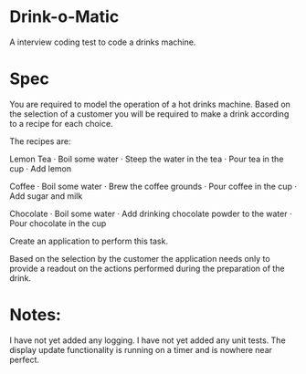 # Drink-o-Matic
A interview coding test to code a drinks machine.

# Spec
You are required to model the operation of a hot drinks machine. Based on the selection of a customer you will be required to make a drink according to a recipe for each choice.

The recipes are:

Lemon Tea
· Boil some water
· Steep the water in the tea
· Pour tea in the cup
· Add lemon

Coffee
· Boil some water
· Brew the coffee grounds
· Pour coffee in the cup
· Add sugar and milk

Chocolate
· Boil some water
· Add drinking chocolate powder to the water
· Pour chocolate in the cup

Create an application to perform this task.

Based on the selection by the customer the application needs only to provide a readout on the actions performed during the preparation of the drink.

# Notes:
I have not yet added any logging.
I have not yet added any unit tests.
The display update functionality is running on a timer and is nowhere near perfect.
